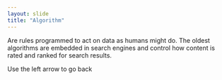 ```yaml
---
layout: slide
title: "Algorithm"
---
```

Are rules programmed to act on data as humans
might do. The oldest algorithms are embedded in search engines
and control how content is rated and ranked for search results.

Use the left arrow to go back
